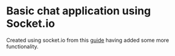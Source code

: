 # Basic chat application using Socket.io

Created using socket.io from this [guide](https://socket.io/get-started/chat) having added some more functionality.